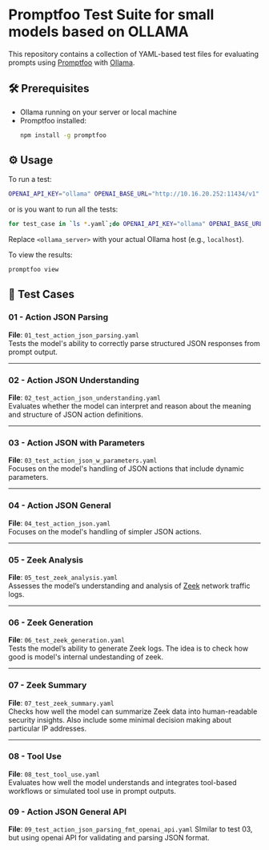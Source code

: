 # Promptfoo Test Suite for small models based on OLLAMA

This repository contains a collection of YAML-based test files for evaluating prompts using [Promptfoo](https://github.com/promptfoo/promptfoo) with [Ollama](https://ollama.com/).

## 🛠️ Prerequisites

- Ollama running on your server or local machine
- Promptfoo installed:
  ```bash
  npm install -g promptfoo
  ```

## ⚙️ Usage

To run a test:

```bash
OPENAI_API_KEY="ollama" OPENAI_BASE_URL="http://10.16.20.252:11434/v1" promptfoo eval -c <yaml_file>
```

or is you want to run all the tests:
```bash
for test_case in `ls *.yaml`;do OPENAI_API_KEY="ollama" OPENAI_BASE_URL="http://10.16.20.252:11434/v1" promptfoo eval -c $test_case  ;done
```

Replace `<ollama_server>` with your actual Ollama host (e.g., `localhost`).

To view the results:

```bash
promptfoo view
```

## 🧪 Test Cases

### 01 - Action JSON Parsing
**File**: `01_test_action_json_parsing.yaml`  
Tests the model's ability to correctly parse structured JSON responses from prompt output.

---

### 02 - Action JSON Understanding
**File**: `02_test_action_json_understanding.yaml`  
Evaluates whether the model can interpret and reason about the meaning and structure of JSON action definitions.

---

### 03 - Action JSON with Parameters
**File**: `03_test_action_json_w_parameters.yaml`  
Focuses on the model's handling of JSON actions that include dynamic parameters.

---

### 04 - Action JSON General
**File**: `04_test_action_json.yaml`  
Focuses on the model's handling of simpler JSON actions.

---

### 05 - Zeek Analysis
**File**: `05_test_zeek_analysis.yaml`  
Assesses the model’s understanding and analysis of [Zeek](https://zeek.org/) network traffic logs.

---

### 06 - Zeek Generation
**File**: `06_test_zeek_generation.yaml`  
Tests the model’s ability to generate Zeek logs. The idea is to check how good is model's internal undestanding of zeek.

---

### 07 - Zeek Summary
**File**: `07_test_zeek_summary.yaml`  
Checks how well the model can summarize Zeek data into human-readable security insights. Also include some minimal decision making about particular IP addresses.

---

### 08 - Tool Use
**File**: `08_test_tool_use.yaml`  
Evaluates how well the model understands and integrates tool-based workflows or simulated tool use in prompt outputs.

### 09 - Action JSON General API
**File**: `09_test_action_json_parsing_fmt_openai_api.yaml`
SImilar to test 03, but using openai API for validating and parsing JSON format.
